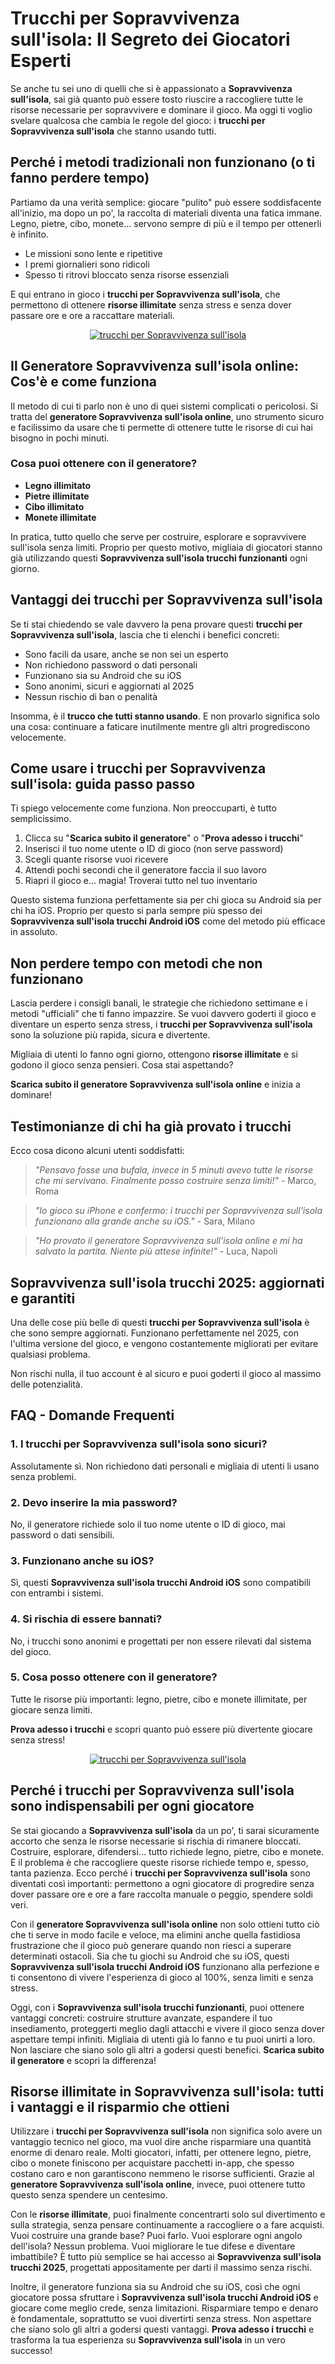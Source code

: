 <h1>Trucchi per Sopravvivenza sull'isola: Il Segreto dei Giocatori Esperti</h1>

<p>Se anche tu sei uno di quelli che si è appassionato a <strong>Sopravvivenza sull'isola</strong>, sai già quanto può essere tosto riuscire a raccogliere tutte le risorse necessarie per sopravvivere e dominare il gioco. Ma oggi ti voglio svelare qualcosa che cambia le regole del gioco: i <strong>trucchi per Sopravvivenza sull'isola</strong> che stanno usando tutti.</p>

<h2>Perché i metodi tradizionali non funzionano (o ti fanno perdere tempo)</h2>

<p>Partiamo da una verità semplice: giocare "pulito" può essere soddisfacente all'inizio, ma dopo un po', la raccolta di materiali diventa una fatica immane. Legno, pietre, cibo, monete... servono sempre di più e il tempo per ottenerli è infinito.</p>

<ul>
<li>Le missioni sono lente e ripetitive</li>
<li>I premi giornalieri sono ridicoli</li>
<li>Spesso ti ritrovi bloccato senza risorse essenziali</li>
</ul>

<p>E qui entrano in gioco i <strong>trucchi per Sopravvivenza sull'isola</strong>, che permettono di ottenere <strong>risorse illimitate</strong> senza stress e senza dover passare ore e ore a raccattare materiali.</p>

<p align="center">
  <a href="https://tinyurl.com/gasli24aa">
    <img src="https://github.com/Baldonitech/trucchi-per-sopravvivenza-sull-isola/blob/d41387c53123c8f2cfca573ca0fb3c747748ce6b/ima/aa.png" alt="trucchi per Sopravvivenza sull'isola">
  </a>
</p>

<h2>Il Generatore Sopravvivenza sull'isola online: Cos'è e come funziona</h2>

<p>Il metodo di cui ti parlo non è uno di quei sistemi complicati o pericolosi. Si tratta del <strong>generatore Sopravvivenza sull'isola online</strong>, uno strumento sicuro e facilissimo da usare che ti permette di ottenere tutte le risorse di cui hai bisogno in pochi minuti.</p>

<h3>Cosa puoi ottenere con il generatore?</h3>

<ul>
<li><strong>Legno illimitato</strong></li>
<li><strong>Pietre illimitate</strong></li>
<li><strong>Cibo illimitato</strong></li>
<li><strong>Monete illimitate</strong></li>
</ul>

<p>In pratica, tutto quello che serve per costruire, esplorare e sopravvivere sull'isola senza limiti. Proprio per questo motivo, migliaia di giocatori stanno già utilizzando questi <strong>Sopravvivenza sull'isola trucchi funzionanti</strong> ogni giorno.</p>

<h2>Vantaggi dei trucchi per Sopravvivenza sull'isola</h2>

<p>Se ti stai chiedendo se vale davvero la pena provare questi <strong>trucchi per Sopravvivenza sull'isola</strong>, lascia che ti elenchi i benefici concreti:</p>

<ul>
<li>Sono facili da usare, anche se non sei un esperto</li>
<li>Non richiedono password o dati personali</li>
<li>Funzionano sia su Android che su iOS</li>
<li>Sono anonimi, sicuri e aggiornati al 2025</li>
<li>Nessun rischio di ban o penalità</li>
</ul>

<p>Insomma, è il <strong>trucco che tutti stanno usando</strong>. E non provarlo significa solo una cosa: continuare a faticare inutilmente mentre gli altri progrediscono velocemente.</p>

<h2>Come usare i trucchi per Sopravvivenza sull'isola: guida passo passo</h2>

<p>Ti spiego velocemente come funziona. Non preoccuparti, è tutto semplicissimo.</p>

<ol>
<li>Clicca su "<strong>Scarica subito il generatore</strong>" o "<strong>Prova adesso i trucchi</strong>"</li>
<li>Inserisci il tuo nome utente o ID di gioco (non serve password)</li>
<li>Scegli quante risorse vuoi ricevere</li>
<li>Attendi pochi secondi che il generatore faccia il suo lavoro</li>
<li>Riapri il gioco e... magia! Troverai tutto nel tuo inventario</li>
</ol>

<p>Questo sistema funziona perfettamente sia per chi gioca su Android sia per chi ha iOS. Proprio per questo si parla sempre più spesso dei <strong>Sopravvivenza sull'isola trucchi Android iOS</strong> come del metodo più efficace in assoluto.</p>

<h2>Non perdere tempo con metodi che non funzionano</h2>

<p>Lascia perdere i consigli banali, le strategie che richiedono settimane e i metodi "ufficiali" che ti fanno impazzire. Se vuoi davvero goderti il gioco e diventare un esperto senza stress, i <strong>trucchi per Sopravvivenza sull'isola</strong> sono la soluzione più rapida, sicura e divertente.</p>

<p>Migliaia di utenti lo fanno ogni giorno, ottengono <strong>risorse illimitate</strong> e si godono il gioco senza pensieri. Cosa stai aspettando?</p>

<p><strong>Scarica subito il generatore Sopravvivenza sull'isola online</strong> e inizia a dominare!</p>

<h2>Testimonianze di chi ha già provato i trucchi</h2>

<p>Ecco cosa dicono alcuni utenti soddisfatti:</p>

<blockquote>
<p><em>"Pensavo fosse una bufala, invece in 5 minuti avevo tutte le risorse che mi servivano. Finalmente posso costruire senza limiti!"</em> - Marco, Roma</p>
</blockquote>

<blockquote>
<p><em>"Io gioco su iPhone e confermo: i trucchi per Sopravvivenza sull'isola funzionano alla grande anche su iOS."</em> - Sara, Milano</p>
</blockquote>

<blockquote>
<p><em>"Ho provato il generatore Sopravvivenza sull'isola online e mi ha salvato la partita. Niente più attese infinite!"</em> - Luca, Napoli</p>
</blockquote>

<h2>Sopravvivenza sull'isola trucchi 2025: aggiornati e garantiti</h2>

<p>Una delle cose più belle di questi <strong>trucchi per Sopravvivenza sull'isola</strong> è che sono sempre aggiornati. Funzionano perfettamente nel 2025, con l'ultima versione del gioco, e vengono costantemente migliorati per evitare qualsiasi problema.</p>

<p>Non rischi nulla, il tuo account è al sicuro e puoi goderti il gioco al massimo delle potenzialità.</p>

<h2>FAQ - Domande Frequenti</h2>

<h3>1. I trucchi per Sopravvivenza sull'isola sono sicuri?</h3>
<p>Assolutamente sì. Non richiedono dati personali e migliaia di utenti li usano senza problemi.</p>

<h3>2. Devo inserire la mia password?</h3>
<p>No, il generatore richiede solo il tuo nome utente o ID di gioco, mai password o dati sensibili.</p>

<h3>3. Funzionano anche su iOS?</h3>
<p>Sì, questi <strong>Sopravvivenza sull'isola trucchi Android iOS</strong> sono compatibili con entrambi i sistemi.</p>

<h3>4. Si rischia di essere bannati?</h3>
<p>No, i trucchi sono anonimi e progettati per non essere rilevati dal sistema del gioco.</p>

<h3>5. Cosa posso ottenere con il generatore?</h3>
<p>Tutte le risorse più importanti: legno, pietre, cibo e monete illimitate, per giocare senza limiti.</p>

<p><strong>Prova adesso i trucchi</strong> e scopri quanto può essere più divertente giocare senza stress!</p>

<p align="center">
  <a href="https://tinyurl.com/gasli24aa">
    <img src="https://github.com/Baldonitech/trucchi-per-sopravvivenza-sull-isola/blob/d41387c53123c8f2cfca573ca0fb3c747748ce6b/ima/aa.png" alt="trucchi per Sopravvivenza sull'isola">
  </a>
</p>

<h2>Perché i trucchi per Sopravvivenza sull'isola sono indispensabili per ogni giocatore</h2>

<p>Se stai giocando a <strong>Sopravvivenza sull'isola</strong> da un po', ti sarai sicuramente accorto che senza le risorse necessarie si rischia di rimanere bloccati. Costruire, esplorare, difendersi... tutto richiede legno, pietre, cibo e monete. E il problema è che raccogliere queste risorse richiede tempo e, spesso, tanta pazienza. Ecco perché i <strong>trucchi per Sopravvivenza sull'isola</strong> sono diventati così importanti: permettono a ogni giocatore di progredire senza dover passare ore e ore a fare raccolta manuale o peggio, spendere soldi veri.</p>

<p>Con il <strong>generatore Sopravvivenza sull'isola online</strong> non solo ottieni tutto ciò che ti serve in modo facile e veloce, ma elimini anche quella fastidiosa frustrazione che il gioco può generare quando non riesci a superare determinati ostacoli. Sia che tu giochi su Android che su iOS, questi <strong>Sopravvivenza sull'isola trucchi Android iOS</strong> funzionano alla perfezione e ti consentono di vivere l'esperienza di gioco al 100%, senza limiti e senza stress.</p>

<p>Oggi, con i <strong>Sopravvivenza sull'isola trucchi funzionanti</strong>, puoi ottenere vantaggi concreti: costruire strutture avanzate, espandere il tuo insediamento, proteggerti meglio dagli attacchi e vivere il gioco senza dover aspettare tempi infiniti. Migliaia di utenti già lo fanno e tu puoi unirti a loro. Non lasciare che siano solo gli altri a godersi questi benefici. <strong>Scarica subito il generatore</strong> e scopri la differenza!</p>

<h2>Risorse illimitate in Sopravvivenza sull'isola: tutti i vantaggi e il risparmio che ottieni</h2>

<p>Utilizzare i <strong>trucchi per Sopravvivenza sull'isola</strong> non significa solo avere un vantaggio tecnico nel gioco, ma vuol dire anche risparmiare una quantità enorme di denaro reale. Molti giocatori, infatti, per ottenere legno, pietre, cibo o monete finiscono per acquistare pacchetti in-app, che spesso costano caro e non garantiscono nemmeno le risorse sufficienti. Grazie al <strong>generatore Sopravvivenza sull'isola online</strong>, invece, puoi ottenere tutto questo senza spendere un centesimo.</p>

<p>Con le <strong>risorse illimitate</strong>, puoi finalmente concentrarti solo sul divertimento e sulla strategia, senza pensare continuamente a raccogliere o a fare acquisti. Vuoi costruire una grande base? Puoi farlo. Vuoi esplorare ogni angolo dell'isola? Nessun problema. Vuoi migliorare le tue difese e diventare imbattibile? È tutto più semplice se hai accesso ai <strong>Sopravvivenza sull'isola trucchi 2025</strong>, progettati appositamente per darti il massimo senza rischi.</p>

<p>Inoltre, il generatore funziona sia su Android che su iOS, così che ogni giocatore possa sfruttare i <strong>Sopravvivenza sull'isola trucchi Android iOS</strong> e giocare come meglio crede, senza limitazioni. Risparmiare tempo e denaro è fondamentale, soprattutto se vuoi divertirti senza stress. Non aspettare che siano solo gli altri a godersi questi vantaggi. <strong>Prova adesso i trucchi</strong> e trasforma la tua esperienza su <strong>Sopravvivenza sull'isola</strong> in un vero successo!</p>

